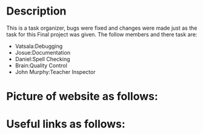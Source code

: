 # Description

This is a task organizer, bugs were fixed and changes were made just as the task for this Final project was given. The follow members and there task are:

* Vatsala:Debugging
* Josue:Documentation
* Daniel:Spell Checking
* Brain:Quality Control
* John Murphy:Teacher Inspector
# Picture of website as follows:


# Useful links as follows:
